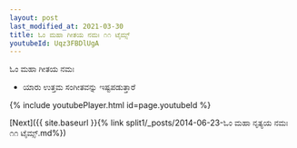 ```yaml
---
layout: post
last_modified_at: 2021-03-30
title: ಓಂ ಮಹಾ ಗೀತಯ ನಮಃ ೧೧ ಟೈಮ್ಸ್
youtubeId: Uqz3FBDlUgA
---
```

 
 
 ಓಂ ಮಹಾ ಗೀತಯ ನಮಃ  
 
 -  ಯಾರು ಉತ್ತಮ ಸಂಗೀತವನ್ನು ಇಷ್ಟಪಡುತ್ತಾರೆ 
 
  
 
  
 
 
 
 
 
 


{% include youtubePlayer.html id=page.youtubeId %}
 
[Next]({{ site.baseurl }}{% link  split1/_posts/2014-06-23-ಓಂ ಮಹಾ ನೃತ್ಯಯ ನಮಃ ೧೧ ಟೈಮ್ಸ್.md%})
 
